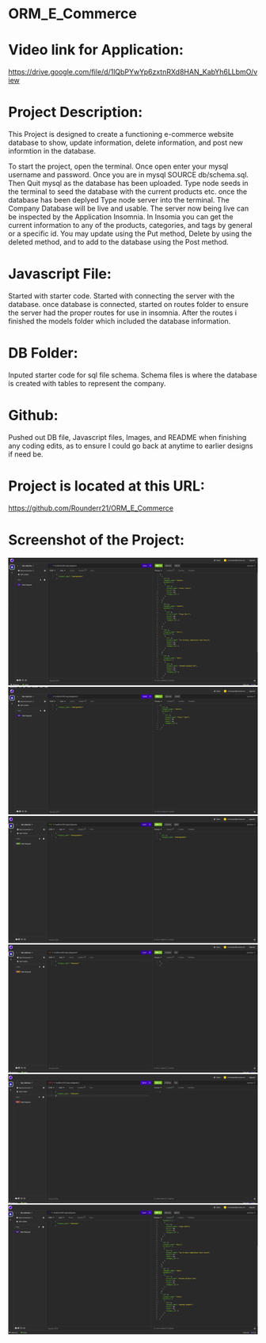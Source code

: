 # ORM_E_Commerce

# Video link for Application:
https://drive.google.com/file/d/1lQbPYwYp6zxtnRXd8HAN_KabYh6LLbmO/view

# Project Description:
This Project is designed to create a functioning e-commerce website database to show, update information, delete information, and post new informtion in the database.

To start the project, open the terminal. Once open enter your mysql username and password. Once you are in mysql SOURCE db/schema.sql. Then Quit mysql as the database has been uploaded. Type node seeds in the terminal to seed the database with the current products etc. once the database has been deplyed Type node server into the terminal. The Company Database will be live and usable. The server now being live can be inspected by the Application Insomnia. In Insomia you can get the current information to any of the products, categories, and tags by general or a specific id. You may update using the Put method, Delete by using the deleted method, and to add to the database using the Post method.

# Javascript File:
Started with starter code. Started with connecting the server with the database. once database is connected, started on routes folder to ensure the server had the proper routes for use in insomnia. After the routes i finished the models folder which included the database information.

# DB Folder:
Inputed starter code for sql file schema. Schema files is where the database is created with tables to represent the company.

# Github:
Pushed out DB file, Javascript files, Images, and README when finishing any coding edits, as to ensure I could go back at anytime to earlier designs if need be.

# Project is located at this URL:
https://github.com/Rounderr21/ORM_E_Commerce

# Screenshot of the Project:
![Alt text](./images/gettingGetRequest.png "Using get request to find the catergories information")
![Alt text](./images/getRequestId.png "Using get request by id to find a specific id")
![Alt text](./images/Posting.png "Using the post request to post a new catergory into the database")
![Alt text](./images/Put.png "Using the put request to rename the catergory name of that specific id")
![Alt text](./images/deleting.png "Using the delete request to remove that specific category id from the database")
![Alt text](./images/Screenshot%20(131).png "Using the get request to determine that the delete request has been successful")


